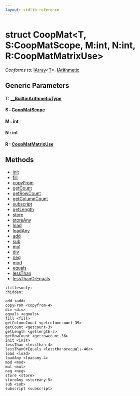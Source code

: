 ```yaml
---
layout: stdlib-reference
---
```


# struct CoopMat\<T, S:CoopMatScope, M:int, N:int, R:CoopMatMatrixUse\>

*Conforms to:* [IArray](../interfaces/iarray-01/index)\<[T](../interfaces/iarray-01/index#typeparam-T)\>, [IArithmetic](../interfaces/iarithmetic-01/index)

## Generic Parameters

####  <a id="typeparam-T"></a>T: [\_\_BuiltinArithmeticType](../interfaces/0_builtinarithmetictype-029j/index)
####  <a id="decl-S"></a>S  : [CoopMatScope](../types/coopmatscope-047/index)
####  <a id="decl-M"></a>M  : int
####  <a id="decl-N"></a>N  : int
####  <a id="decl-R"></a>R  : [CoopMatMatrixUse](../types/coopmatmatrixuse-047d/index)

## Methods

* [init](../init)
* [fill](../fill)
* [copyFrom](../copyfrom-4)
* [getCount](../getcount-3)
* [getRowCount](../getrowcount-36)
* [getColumnCount](../getcolumncount-39)
* [subscript](../subscript)
* [getLength](../getlength-3)
* [store](../store)
* [storeAny](../storeany-5)
* [load](../load)
* [loadAny](../loadany-4)
* [add](../add)
* [sub](../sub)
* [mul](../mul)
* [div](../div)
* [neg](../neg)
* [mod](../mod)
* [equals](../equals)
* [lessThan](../lessthan-4)
* [lessThanOrEquals](../lessthanorequals-48a)


```{toctree}
:titlesonly:
:hidden:

add <add>
copyFrom <copyfrom-4>
div <div>
equals <equals>
fill <fill>
getColumnCount <getcolumncount-39>
getCount <getcount-3>
getLength <getlength-3>
getRowCount <getrowcount-36>
init <init>
lessThan <lessthan-4>
lessThanOrEquals <lessthanorequals-48a>
load <load>
loadAny <loadany-4>
mod <mod>
mul <mul>
neg <neg>
store <store>
storeAny <storeany-5>
sub <sub>
subscript <subscript>
```
